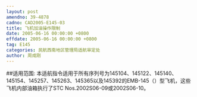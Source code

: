 ```yaml
---
layout: post
amendno: 39-4878
cadno: CAD2005-E145-03
title: 飞机加油操作限制
date: 2005-06-16 00:00:00 +0800
effdate: 2005-06-16 00:00:00 +0800
tag: E145
categories: 民航西南地区管理局适航审定处
author: 周成刚
---
```


##适用范围:
本适航指令适用于所有序列号为145104、145122、145140、145154、145257、145263、145365以及145392的EMB-145（）型飞机，这些飞机内部油箱执行了STC Nos.2002S06-09或2002S06-10。

